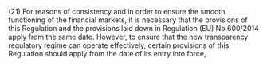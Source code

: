 (21) For reasons of consistency and in order to ensure the smooth functioning of the financial markets, it is necessary that the provisions of this Regulation and the provisions laid down in Regulation (EU) No 600/2014 apply from the same date. However, to ensure that the new transparency regulatory regime can operate effectively, certain provisions of this Regulation should apply from the date of its entry into force,